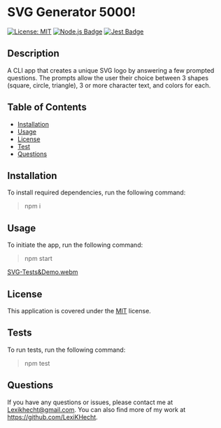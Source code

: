 
  # SVG Generator 5000!

  [![License: MIT](https://img.shields.io/badge/License-MIT-green.svg)](https://opensource.org/licenses/MIT)
  [![Node.js Badge](https://img.shields.io/badge/Node.js-393?logo=nodedotjs&logoColor=fff&style=flat)](https://nodejs.org/en) 
  [![Jest Badge](https://img.shields.io/badge/Jest-C21325?logo=jest&logoColor=fff&style=flat)](https://jestjs.io/)

  ## Description

  A CLI app that creates a unique SVG logo by answering a few prompted questions. The prompts allow the user their choice between 3 shapes (square, circle, triangle), 3 or more character text, and colors for each.

  ## Table of Contents

  * [Installation](#installation)
  * [Usage](#usage)
  * [License](#license)
  * [Test](#tests)
  * [Questions](#questions)

  ## Installation

  To install required dependencies, run the following command:
  > npm i

  ## Usage

  To initiate the app, run the following command:
  > npm start

[SVG-Tests&Demo.webm](https://github.com/LexiKHecht/SVG-Generator-5000/assets/145725343/03ac3569-e285-4fc7-bbae-eaea919a7ba4)

  ## License

  This application is covered under the [MIT](LICENSE) license.

  ## Tests

  To run tests, run the following command:
  > npm test

  ## Questions

 If you have any questions or issues, please contact me at Lexikhecht@gmail.com. You can also find more of my work at https://github.com/LexiKHecht.
 

